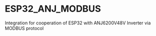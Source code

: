 # ESP32_ANJ_MODBUS
Integration for cooperation of ESP32 with ANJ6200V48V Inverter via MODBUS protocol
